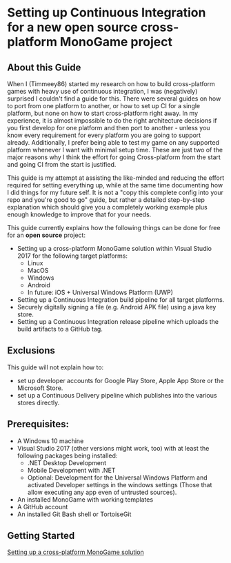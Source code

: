 # Setting up Continuous Integration for a new open source cross-platform MonoGame project 

## About this Guide
When I (Timmeey86) started my research on how to build cross-platform games with heavy use of continuous integration, I was (negatively) surprised I couldn't find a guide for this. There were several guides on how to port from one platform to another, or how to set up CI for a single platform, but none on how to start cross-platform right away.
In my experience, it is almost impossible to do the right architecture decisions if you first develop for one platform and then port to another - unless you know every requirement for every platform you are going to support already. Additionally, I prefer being able to test my game on any supported platform whenever I want with minimal setup time.
These are just two of the major reasons why I think the effort for going Cross-platform from the start and going CI from the start is justified.

This guide is my attempt at assisting the like-minded and reducing the effort required for setting everything up, while at the same time documenting how I did things for my future self. It is not a "copy this complete config into your repo and you're good to go" guide, but rather a detailed step-by-step explanation which should give you a completely working example plus enough knowledge to improve that for your needs.

This guide currently explains how the following things can be done for free for an **open source** project:

 - Setting up a cross-platform MonoGame solution within Visual Studio 2017 for the following target platforms:
	 - Linux
	 - MacOS
	 - Windows
	 - Android
	 - In future: iOS + Universal Windows Platform (UWP)
 - Setting up a Continuous Integration build pipeline for all target platforms.
 - Securely digitally signing a file (e.g. Android APK file) using a java key store.
 - Setting up a Continuous Integration release pipeline which uploads the build artifacts to a GitHub tag.
 
## Exclusions
This guide will not explain how to:
- set up developer accounts for Google Play Store, Apple App Store or the Microsoft Store.
- set up a Continuous Delivery pipeline which publishes into the various stores directly.

## Prerequisites:
- A Windows 10 machine
- Visual Studio 2017 (other versions might work, too) with at least the following packages being installed:
  - .NET Desktop Development
  - Mobile Development with .NET
  - Optional: Development for the Universal Windows Platform and activated Developer settings in the windows settings (Those that allow executing any app even of untrusted sources).
- An installed MonoGame with working templates
- A GitHub account
- An installed Git Bash shell or TortoiseGit

## Getting Started
[Setting up a cross-platform MonoGame solution](2_setting_up_a_solution.md)
